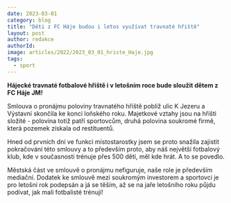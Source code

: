 ```yaml
---
date: 2023-03-01
category: blog
title: "Děti z FC Háje budou i letos využívat travnaté hřiště"
layout: post
author: redakce
authorId: 
image: articles/2022/2023_03_01_hriste_Haje.jpg
tags: 
  - sport
---
```


**Hájecké travnaté fotbalové hřiště i v letošním roce bude sloužit dětem z FC Háje JM!**

Smlouva o pronájmu poloviny travnatého hřiště poblíž ulic K Jezeru a Výstavní skončila ke konci loňského roku. Majetkové vztahy jsou na hřišti složité - polovina totiž patří sportovcům, druhá polovina soukromé firmě, která pozemek získala od restituentů.

Hned od prvních dní ve funkci místostarostky jsem se proto snažila zajistit pokračování této smlouvy a to především proto, aby náš největší fotbalový klub, kde v současnosti trénuje přes 500 dětí, měl kde hrát. A to se povedlo.

Městská část ve smlouvě o pronájmu nefiguruje, naše role je především mediační. Dodatek ke smlouvě mezi soukromým investorem a sportovci je pro letošní rok podepsán a já se těším, až se na jaře letošního roku půjdu podívat, jak malí fotbalisté trénují! 
